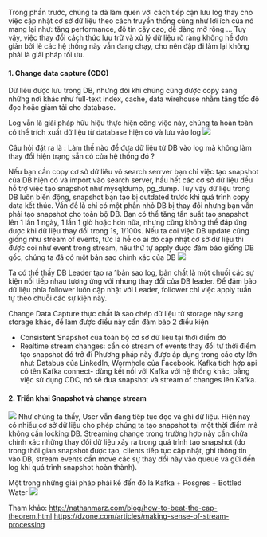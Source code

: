 Trong phần trước, chúng ta đã làm quen với cách tiếp cận lưu log thay cho việc cập nhật cơ sở dữ liệu theo cách truyền thống cũng như lợi ích của nó mang lại như: tăng performance, độ tin cậy cao, dễ dàng mở rộng ... Tuy vậy, việc thay đổi cách thức lưu trữ và xử lý dữ liệu rõ ràng không hề đơn giản bởi lẽ các hệ thống này vẫn đang chạy, cho nên đập đi làm lại không phải là giải pháp tối ưu.  
  
####   1. Change data capture (CDC)
   Dữ liêu được lưu trong DB, nhưng đôi khi chúng cũng được copy sang những nơi khác như full-text index, cache, data wirehouse nhằm tăng tốc độ đọc hoặc giảm tải cho database. 
   
   Log vẫn là giải pháp hữu hiệu thực hiện công việc này, chúng ta hoàn toàn có thể trích xuất dữ liệu từ database hiện có và lưu vào log 
   ![](https://images.viblo.asia/83aec412-e2dd-415f-920d-6422427515e8.png)
   
   Câu hỏi đặt ra là : Làm thế nào để đưa dữ liệu từ DB vào log mà không làm thay đổi hiện trạng sẵn có của hệ thống đó ?
   
   Nếu bạn cần copy cơ sở dữ liêu vô search serrver bạn chỉ việc tạo snapshot của DB hiện có và import vào search server, hầu hết các cơ sở dữ liệu đều hỗ trợ việc tạo snapshot như mysqldump, pg_dump. Tuy vậy dữ liệu trong DB luôn biến động, snapshot bạn tạo bị outdated trươc khi quá trình copy data kết thúc. Vấn đề là chỉ có một phần nhỏ DB bị thay đổi nhưng bạn vẫn phải tạo snapshot cho toàn bộ DB. Bạn có thể tăng tần suất tạo snapshot lên 1 lần 1 ngày, 1 lần 1 giờ hoặc hơn nữa, nhưng cũng không thể đáp ứng được khi dữ liệu thay đổi trong 1s, 1/100s. 
Nếu ta coi việc DB update cũng giống như stream of events, tức là hễ có ai đó cập nhật cơ sở dữ liệu thì được coi như event trong stream, nêu thứ tự apply được đảm bảo giống DB gốc, chúng ta đã có một bản sao chính xác của DB
![](https://images.viblo.asia/d72b05e0-6840-4078-992d-9ac10b33e626.png)

Ta có thể thấy DB Leader tạo ra 1bản sao log, bản chất là một chuối các sự kiện nối tiếp nhau tương ứng với nhưng thay đổi của DB leader. Để đảm bảo dữ liệu phía follower luôn cập nhật với Leader, follower chỉ việc apply tuần tự theo chuỗi các sự kiện này.

Change Data Capture thực chất là sao chép dữ liệu từ storage này sang storage khác, để làm được điều này cần đảm bảo 2 điều kiện
* Consistent Snapshot của toàn bộ cơ sở dữ liệu tại thời điểm đó
* Realtime stream changes: cần có stream of events thay đổi tư thời điểm tạo snapshot đó trở đi
Phương pháp này được áp dụng trong các cty lớn như: Databus của LinkedIn, Wormhole của Facebook. Kafka tích hợp api có tên Kafka connect- dùng kết nối với Kafka với hệ thống khác, bằng việc sử dụng CDC, nó sẽ đưa snapshot và stream of changes lên Kafka.
  
#### 2. Triển khai Snapshot và change stream
![](https://images.viblo.asia/66b05760-5fe5-4a63-877b-3066b6a3d915.png)
Như chúng ta thấy, User vẫn đang tiêp tục đọc và ghi dữ liệu. Hiện nay có nhiều cơ sở dữ liệu cho phép chúng ta tạo snapshot tại một thời điểm mà không cần locking DB.
Streaming change trong trường hợp này cần chứa chính xác những thay đổi dữ liệu xảy ra trong quá trình tạo snapshot (do trong thời gian snapshot được tạo, clients tiếp tục cập nhật, ghi thông tin vào DB, stream events cần move các sự thay đổi này vào queue và gửi đến log khi quá trình snapshot hoàn thành).

Một trong những giải pháp phải kể đến đó là Kafka + Posgres + Bottled Water
![](https://images.viblo.asia/475c2ab9-ac4e-4381-911b-fed2317a8c4a.png)

Tham khảo:
http://nathanmarz.com/blog/how-to-beat-the-cap-theorem.html
https://dzone.com/articles/making-sense-of-stream-processing